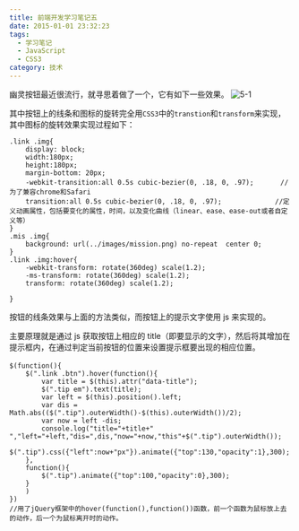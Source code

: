 ```yaml
---
title: 前端开发学习笔记五
date: 2015-01-01 23:32:23
tags:
  - 学习笔记
  - JavaScript
  - CSS3
category: 技术
---
```


幽灵按钮最近很流行，就寻思着做了一个，它有如下一些效果。
![5-1](/imgs/F2ELearnNote/5-1.gif)

<!-- more -->

其中按钮上的线条和图标的旋转完全用`CSS3`中的`transtion`和`transform`来实现，其中图标的旋转效果实现过程如下：

    .link .img{
        display: block;
        width:180px;
        height:180px;
        margin-bottom: 20px;
        -webkit-transition:all 0.5s cubic-bezier(0, .18, 0, .97);　　　　//为了兼容chrome和Safari
        transition:all 0.5s cubic-bezier(0, .18, 0, .97);　　　　　　　　//定义动画属性，包括要变化的属性，时间，以及变化曲线（linear、ease、ease-out或者自定义等）
    }
    .mis .img{
        background: url(../images/mission.png) no-repeat  center 0;
    }
    .link .img:hover{
        -webkit-transform: rotate(360deg) scale(1.2);
        -ms-transform: rotate(360deg) scale(1.2);
        transform: rotate(360deg) scale(1.2);

    }

按钮的线条效果与上面的方法类似，而按钮上的提示文字使用 js 来实现的。

主要原理就是通过 js 获取按钮上相应的 title（即要显示的文字），然后将其增加在提示框内，在通过判定当前按钮的位置来设置提示框要出现的相应位置。

    $(function(){　　　　　　　　　　
        $(".link .btn").hover(function(){
            var title = $(this).attr("data-title");
            $(".tip em").text(title);
            var left = $(this).position().left;
            var dis = Math.abs(($(".tip").outerWidth()-$(this).outerWidth())/2);
            var now = left -dis;
            console.log("title="+title+"  ","left="+left,"dis=",dis,"now="+now,"this"+$(".tip").outerWidth());
            $(".tip").css({"left":now+"px"}).animate({"top":130,"opacity":1},300);
        },
        function(){
            $(".tip").animate({"top":100,"opacity":0},300);
        }
        )
    })
    //用了jQuery框架中的hover(function(),function())函数，前一个函数为鼠标放上去的动作，后一个为鼠标离开时的动作。
